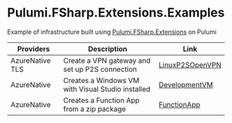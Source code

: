 # Pulumi.FSharp.Extensions.Examples
Example of infrastructure built using [Pulumi.FSharp.Extensions](https://github.com/UnoSD/Pulumi.FSharp.Extensions) on Pulumi

| Providers       | Description                                       | Link                                                                                                                |
|-----------------|---------------------------------------------------|---------------------------------------------------------------------------------------------------------------------|
| AzureNative TLS | Create a VPN gateway and set up P2S connection    | [LinuxP2SOpenVPN](https://github.com/UnoSD/Pulumi.FSharp.Extensions.Examples/tree/main/AzureNative/LinuxP2SOpenVPN) |
| AzureNative     | Creates a Windows VM with Visual Studio installed | [DevelopmentVM](https://github.com/UnoSD/Pulumi.FSharp.Extensions.Examples/tree/main/AzureNative/DevelopmentVM)     |
| AzureNative     | Creates a Function App from a zip package         | [FunctionApp](https://github.com/UnoSD/Pulumi.FSharp.Extensions.Examples/tree/main/AzureNative/FunctionApp)         |